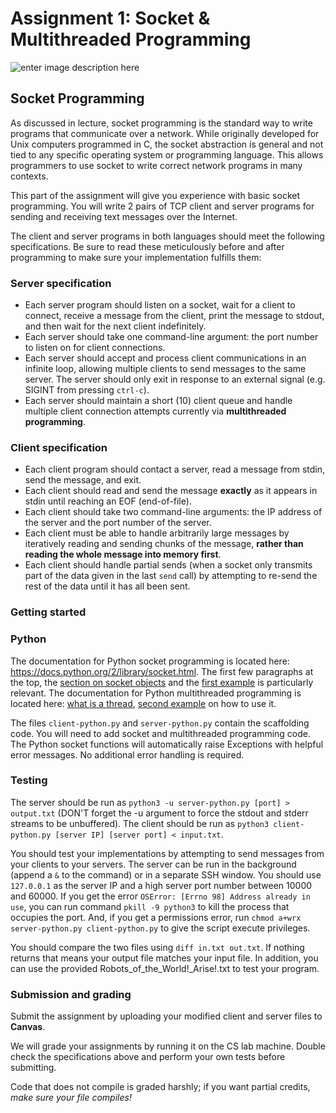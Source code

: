 
# Assignment 1: Socket & Multithreaded Programming
![enter image description here](https://us.123rf.com/450wm/bignai/bignai1807/bignai180700125/104198009-hand-plugs-internet-cable-into-wifi-extender-device-is-in-electrical-socket-on-the-wall.jpg)
## Socket Programming

As discussed in lecture, socket programming is the standard way to write
programs that communicate over a network. While originally developed for Unix
computers programmed in C, the socket abstraction is general and not tied to
any specific operating system or programming language. This allows programmers
to use socket to write correct network programs in many contexts.

This part of the assignment will give you experience with basic socket
programming. You will write 2 pairs of TCP client and server programs for
sending and receiving text messages over the Internet.

The client and server programs in both languages should meet the following
specifications. Be sure to read these meticulously before and after programming
to make sure your implementation fulfills them:

### Server specification
* Each server program should listen on a socket, wait for a client to connect,
  receive a message from the client, print the message to stdout, and then wait
  for the next client indefinitely.
* Each server should take one command-line argument: the port number to listen
  on for client connections.
* Each server should accept and process client communications in an infinite
  loop, allowing multiple clients to send messages to the same server. The
  server should only exit in response to an external signal (e.g. SIGINT from
  pressing `ctrl-c`).
* Each server should maintain a short (10) client queue and handle multiple
  client connection attempts currently via **multithreaded programming**.

### Client specification
* Each client program should contact a server, read a message from stdin, send
  the message, and exit.
* Each client should read and send the message **exactly** as it appears in stdin
  until reaching an EOF (end-of-file).
* Each client should take two command-line arguments: the IP address of the
  server and the port number of the server.
* Each client must be able to handle arbitrarily large messages by iteratively
  reading and sending chunks of the message, **rather than reading the whole message into memory first**.
* Each client should handle partial sends (when a socket only transmits part of
  the data given in the last `send` call) by attempting to re-send the rest of
  the data until it has all been sent.

### Getting started

### Python

The documentation for Python socket programming is located here:
https://docs.python.org/2/library/socket.html. The first few paragraphs at the
top, the [section on socket objects](https://docs.python.org/2/library/socket.html#socket-objects) and the [first example](https://docs.python.org/2/library/socket.html#example) is particularly relevant. 
The documentation for Python multithreaded programming is located here: 
[what is a thread](https://www.youtube.com/watch?v=YB5I2w-8YQ4), [second example](https://www.tutorialspoint.com/python3/python_multithreading.htm) on how to use it.

The files `client-python.py` and `server-python.py` contain the scaffolding
code. You will need to add socket and multithreaded programming code. 
The Python socket functions will automatically raise Exceptions with helpful
error messages. No additional error handling is required.


### Testing

The server should be run as `python3 -u server-python.py [port] > output.txt`
(DON'T forget the -u argument to force the stdout and stderr streams to be unbuffered).
The client should be run as `python3 client-python.py [server IP] [server port]
< input.txt`.

You should test your implementations by attempting to send messages from your
clients to your servers. The server can be run in the background (append a `&`
to the command) or in a separate SSH window. You should use `127.0.0.1` as the
server IP and a high server port number between 10000 and 60000. If you get the error 
`OSError: [Errno 98] Address already in use`, you can run command `pkill -9 python3` to
kill the process that occupies the port. And, if you get a permissions error, 
run `chmod a+wrx server-python.py client-python.py` to give the script execute privileges.

You should compare the two files using `diff in.txt out.txt`. If nothing returns that means 
your output file matches your input file. In addition, you can use the provided Robots_of_the_World!_Arise!.txt
to test your program.


### Submission and grading

Submit the assignment by uploading your modified client and server files to **Canvas**.

We will grade your assignments by running it on the CS lab machine.
Double check the specifications above and perform your own tests before
submitting.

Code that does not compile is graded harshly; if you want partial credits,
*make sure your file compiles!*
